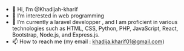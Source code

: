 - 👋 Hi, I’m @Khadijah-kharif
- 👀 I’m interested in web programming
- 🌱 I’m currently a laravel developper , and I am proficient in various technologies such as HTML, CSS, Python, PHP, JavaScript, React, Bootstrap, Node.js, and Express.js.
- 📫 How to reach me (my email : khadija.kharif01@gmail.com)
